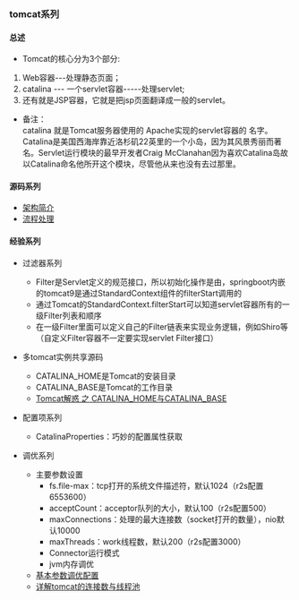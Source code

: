 ### tomcat系列

#### 总述
* Tomcat的核心分为3个部分:
1. Web容器---处理静态页面；
2. catalina --- 一个servlet容器-----处理servlet;
3. 还有就是JSP容器，它就是把jsp页面翻译成一般的servlet。

* 备注：  
catalina 就是Tomcat服务器使用的 Apache实现的servlet容器的 名字。Catalina是美国西海岸靠近洛杉矶22英里的一个小岛，因为其风景秀丽而著名。Servlet运行模块的最早开发者Craig McClanahan因为喜欢Catalina岛故以Catalina命名他所开这个模块，尽管他从来也没有去过那里。    

#### 源码系列
* [架构简介](md/架构简介.md)
* [流程处理](md/流程处理.md)

#### 经验系列
* 过滤器系列
    - Filter是Servlet定义的规范接口，所以初始化操作是由，springboot内嵌的tomcat9是通过StandardContext组件的filterStart调用的
    - 通过Tomcat的StandardContext.filterStart可以知道servlet容器所有的一级Filter列表和顺序
    - 在一级Filter里面可以定义自己的Filter链表来实现业务逻辑，例如Shiro等（自定义Filter容器不一定要实现servlet Filter接口）
* 多tomcat实例共享源码
    - CATALINA_HOME是Tomcat的安装目录
    - CATALINA_BASE是Tomcat的工作目录
    - [Tomcat解惑 之 CATALINA_HOME与CATALINA_BASE](https://blog.csdn.net/jiaotuwoaini/article/details/51455829)
* 配置项系列
    - CatalinaProperties：巧妙的配置属性获取
    
* 调优系列
    - 主要参数设置
        - fs.file-max：tcp打开的系统文件描述符，默认1024（r2s配置6553600）
        - acceptCount：acceptor队列的大小，默认100（r2s配置500）
        - maxConnections：处理的最大连接数（socket打开的数量），nio默认10000
        - maxThreads：work线程数，默认200（r2s配置3000）
        - Connector运行模式
        - jvm内存调优
    - [基本参数调优配置](https://blog.csdn.net/fangquan1980/article/details/88653840)
    - [详解tomcat的连接数与线程池](https://www.cnblogs.com/kismetv/p/7806063.html)